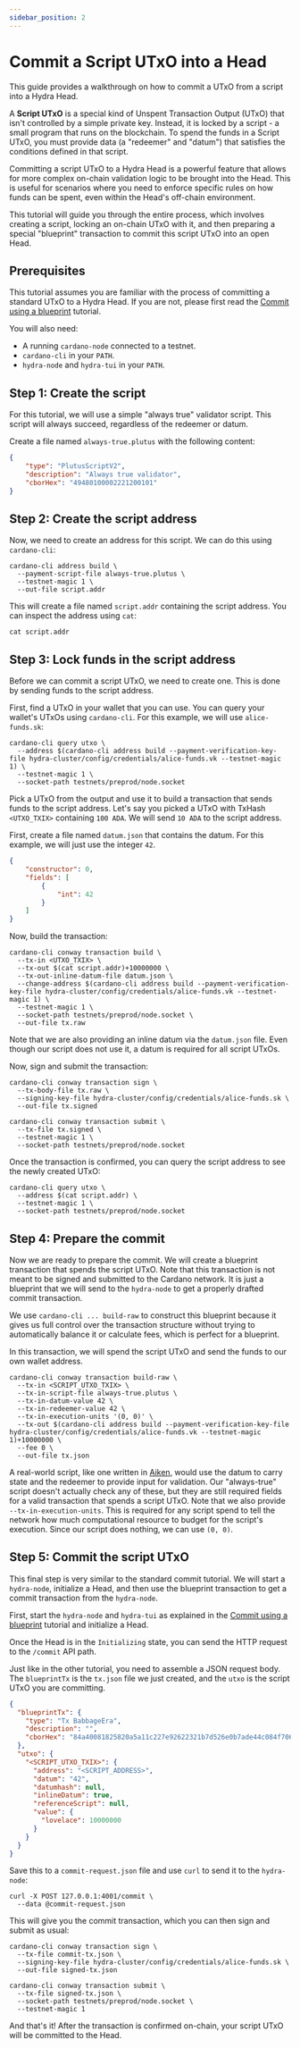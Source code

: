 ```yaml
---
sidebar_position: 2
---
```


# Commit a Script UTxO into a Head

This guide provides a walkthrough on how to commit a UTxO from a script into a Hydra Head.

A **Script UTxO** is a special kind of Unspent Transaction Output (UTxO) that isn't controlled by a simple private key. Instead, it is locked by a script - a small program that runs on the blockchain. To spend the funds in a Script UTxO, you must provide data (a "redeemer" and "datum") that satisfies the conditions defined in that script.

Committing a script UTxO to a Hydra Head is a powerful feature that allows for more complex on-chain validation logic to be brought into the Head. This is useful for scenarios where you need to enforce specific rules on how funds can be spent, even within the Head's off-chain environment.

This tutorial will guide you through the entire process, which involves creating a script, locking an on-chain UTxO with it, and then preparing a special "blueprint" transaction to commit this script UTxO into an open Head.

## Prerequisites

This tutorial assumes you are familiar with the process of committing a standard UTxO to a Hydra Head. If you are not, please first read the [Commit using a blueprint](./commit-blueprint.md) tutorial.

You will also need:

- A running `cardano-node` connected to a testnet.
- `cardano-cli` in your `PATH`.
- `hydra-node` and `hydra-tui` in your `PATH`.

## Step 1: Create the script

For this tutorial, we will use a simple "always true" validator script. This script will always succeed, regardless of the redeemer or datum.

Create a file named `always-true.plutus` with the following content:

```json
{
    "type": "PlutusScriptV2",
    "description": "Always true validator",
    "cborHex": "49480100002221200101"
}
```

## Step 2: Create the script address

Now, we need to create an address for this script. We can do this using `cardano-cli`:

```shell
cardano-cli address build \
  --payment-script-file always-true.plutus \
  --testnet-magic 1 \
  --out-file script.addr
```

This will create a file named `script.addr` containing the script address. You can inspect the address using `cat`:

```shell
cat script.addr
```

## Step 3: Lock funds in the script address

Before we can commit a script UTxO, we need to create one. This is done by sending funds to the script address.

First, find a UTxO in your wallet that you can use. You can query your wallet's UTxOs using `cardano-cli`. For this example, we will use `alice-funds.sk`:

```shell
cardano-cli query utxo \
  --address $(cardano-cli address build --payment-verification-key-file hydra-cluster/config/credentials/alice-funds.vk --testnet-magic 1) \
  --testnet-magic 1 \
  --socket-path testnets/preprod/node.socket
```

Pick a UTxO from the output and use it to build a transaction that sends funds to the script address. Let's say you picked a UTxO with TxHash `<UTXO_TXIX>` containing `100 ADA`. We will send `10 ADA` to the script address.

First, create a file named `datum.json` that contains the datum. For this example, we will just use the integer `42`.

```json
{
    "constructor": 0,
    "fields": [
        {
            "int": 42
        }
    ]
}
```

Now, build the transaction:

```shell
cardano-cli conway transaction build \
  --tx-in <UTXO_TXIX> \
  --tx-out $(cat script.addr)+10000000 \
  --tx-out-inline-datum-file datum.json \
  --change-address $(cardano-cli address build --payment-verification-key-file hydra-cluster/config/credentials/alice-funds.vk --testnet-magic 1) \
  --testnet-magic 1 \
  --socket-path testnets/preprod/node.socket \
  --out-file tx.raw
```

Note that we are also providing an inline datum via the `datum.json` file. Even though our script does not use it, a datum is required for all script UTxOs.

Now, sign and submit the transaction:

```shell
cardano-cli conway transaction sign \
  --tx-body-file tx.raw \
  --signing-key-file hydra-cluster/config/credentials/alice-funds.sk \
  --out-file tx.signed

cardano-cli conway transaction submit \
  --tx-file tx.signed \
  --testnet-magic 1 \
  --socket-path testnets/preprod/node.socket
```

Once the transaction is confirmed, you can query the script address to see the newly created UTxO:

```shell
cardano-cli query utxo \
  --address $(cat script.addr) \
  --testnet-magic 1 \
  --socket-path testnets/preprod/node.socket
```

## Step 4: Prepare the commit

Now we are ready to prepare the commit. We will create a blueprint transaction that spends the script UTxO. Note that this transaction is not meant to be signed and submitted to the Cardano network. It is just a blueprint that we will send to the `hydra-node` to get a properly drafted commit transaction.

We use `cardano-cli ... build-raw` to construct this blueprint because it gives us full control over the transaction structure without trying to automatically balance it or calculate fees, which is perfect for a blueprint.

In this transaction, we will spend the script UTxO and send the funds to our own wallet address.

```shell
cardano-cli conway transaction build-raw \
  --tx-in <SCRIPT_UTXO_TXIX> \
  --tx-in-script-file always-true.plutus \
  --tx-in-datum-value 42 \
  --tx-in-redeemer-value 42 \
  --tx-in-execution-units '(0, 0)' \
  --tx-out $(cardano-cli address build --payment-verification-key-file hydra-cluster/config/credentials/alice-funds.vk --testnet-magic 1)+10000000 \
  --fee 0 \
  --out-file tx.json
```

A real-world script, like one written in [Aiken](https://aiken-lang.org/), would use the datum to carry state and the redeemer to provide input for validation. Our "always-true" script doesn't actually check any of these, but they are still required fields for a valid transaction that spends a script UTxO. Note that we also provide `--tx-in-execution-units`. This is required for any script spend to tell the network how much computational resource to budget for the script's execution. Since our script does nothing, we can use `(0, 0)`.

## Step 5: Commit the script UTxO

This final step is very similar to the standard commit tutorial. We will start a `hydra-node`, initialize a Head, and then use the blueprint transaction to get a commit transaction from the `hydra-node`.

First, start the `hydra-node` and `hydra-tui` as explained in the [Commit using a blueprint](./commit-blueprint.md#step-5) tutorial and initialize a Head.

Once the Head is in the `Initializing` state, you can send the HTTP request to the `/commit` API path.

Just like in the other tutorial, you need to assemble a JSON request body. The `blueprintTx` is the `tx.json` file we just created, and the `utxo` is the script UTxO you are committing.

```json
{
  "blueprintTx": {
    "type": "Tx BabbageEra",
    "description": "",
    "cborHex": "84a40081825820a5a11c227e92622321b7d526e0b7ade44c084f706e931e80829037cba55365f5000181825839000102030405060708090a0b0c0d0e0f101112131415161718191a1b1c1d1e1f202122232425262728292a2b2c2d2e2f303132333435363738393a3b3c3d3e3f021a000f42400300a0f5f6"
  },
  "utxo": {
    "<SCRIPT_UTXO_TXIX>": {
      "address": "<SCRIPT_ADDRESS>",
      "datum": "42",
      "datumhash": null,
      "inlineDatum": true,
      "referenceScript": null,
      "value": {
        "lovelace": 10000000
      }
    }
  }
}
```

Save this to a `commit-request.json` file and use `curl` to send it to the `hydra-node`:

```shell
curl -X POST 127.0.0.1:4001/commit \
  --data @commit-request.json
```

This will give you the commit transaction, which you can then sign and submit as usual:

```shell
cardano-cli conway transaction sign \
  --tx-file commit-tx.json \
  --signing-key-file hydra-cluster/config/credentials/alice-funds.sk \
  --out-file signed-tx.json

cardano-cli conway transaction submit \
  --tx-file signed-tx.json \
  --socket-path testnets/preprod/node.socket \
  --testnet-magic 1
```

And that's it! After the transaction is confirmed on-chain, your script UTxO will be committed to the Head.
